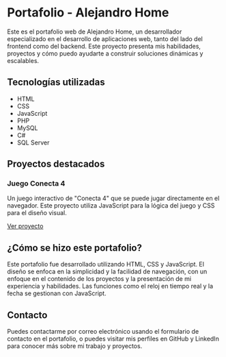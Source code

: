 # Portafolio - Alejandro Home

Este es el portafolio web de Alejandro Home, un desarrollador especializado en el desarrollo de aplicaciones web, tanto del lado del frontend como del backend. Este proyecto presenta mis habilidades, proyectos y cómo puedo ayudarte a construir soluciones dinámicas y escalables.

## Tecnologías utilizadas

- HTML
- CSS
- JavaScript
- PHP
- MySQL
- C#
- SQL Server

## Proyectos destacados

### Juego Conecta 4
Un juego interactivo de "Conecta 4" que se puede jugar directamente en el navegador. Este proyecto utiliza JavaScript para la lógica del juego y CSS para el diseño visual.

[Ver proyecto](../Conecta4/conecta4.html)

## ¿Cómo se hizo este portafolio?

Este portafolio fue desarrollado utilizando HTML, CSS y JavaScript. El diseño se enfoca en la simplicidad y la facilidad de navegación, con un enfoque en el contenido de los proyectos y la presentación de mi experiencia y habilidades. Las funciones como el reloj en tiempo real y la fecha se gestionan con JavaScript.

## Contacto

Puedes contactarme por correo electrónico usando el formulario de contacto en el portafolio, o puedes visitar mis perfiles en GitHub y LinkedIn para conocer más sobre mi trabajo y proyectos.
